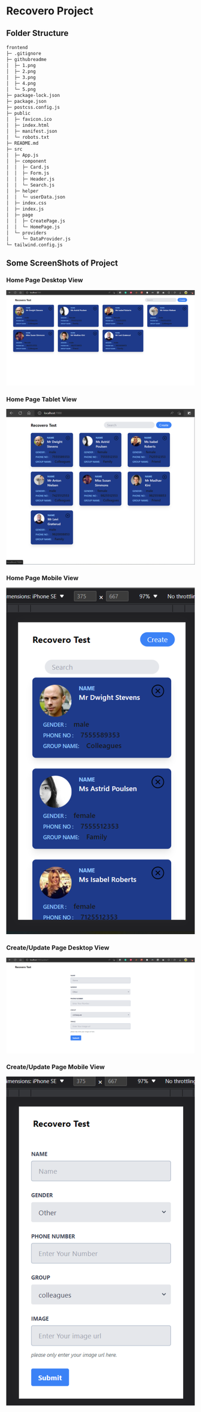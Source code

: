 # Recovero Project

## Folder Structure

```
frontend
├─ .gitignore
├─ githubreadme
│  ├─ 1.png
│  ├─ 2.png
│  ├─ 3.png
│  ├─ 4.png
│  └─ 5.png
├─ package-lock.json
├─ package.json
├─ postcss.config.js
├─ public
│  ├─ favicon.ico
│  ├─ index.html
│  ├─ manifest.json
│  └─ robots.txt
├─ README.md
├─ src
│  ├─ App.js
│  ├─ component
│  │  ├─ Card.js
│  │  ├─ Form.js
│  │  ├─ Header.js
│  │  └─ Search.js
│  ├─ helper
│  │  └─ userData.json
│  ├─ index.css
│  ├─ index.js
│  ├─ page
│  │  ├─ CreatePage.js
│  │  └─ HomePage.js
│  └─ providers
│     └─ DataProvider.js
└─ tailwind.config.js

```

## Some ScreenShots of Project

### Home Page Desktop View

![Alt text](githubreadme/1.png)

### Home Page Tablet View

![Alt text](githubreadme/2.png)

### Home Page Mobile View

![Alt text](githubreadme/3.png)

### Create/Update Page Desktop View

![Alt text](githubreadme/4.png)

### Create/Update Page Mobile View

![Alt text](githubreadme/5.png)
